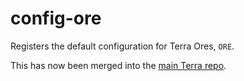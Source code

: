 # config-ore

Registers the default configuration for Terra Ores, `ORE`.

This has now been merged into the [main Terra repo](https://github.com/PolyhedralDev/Terra).
